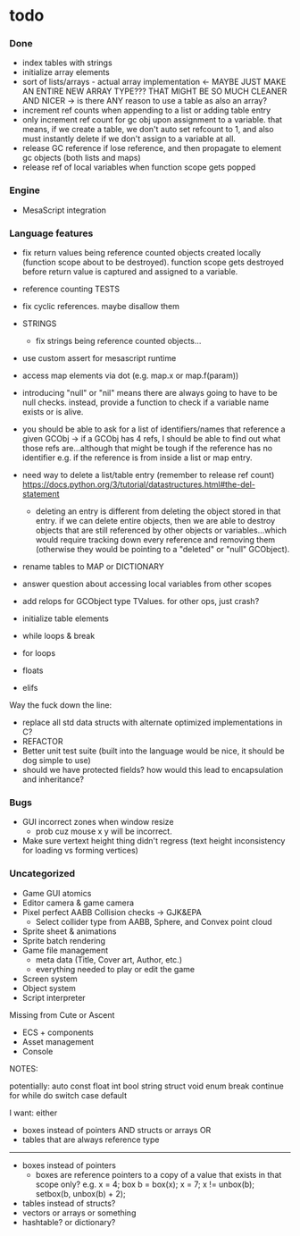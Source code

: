 # todo

### Done

- index tables with strings
- initialize array elements
- sort of lists/arrays - actual array implementation <- MAYBE JUST MAKE AN ENTIRE NEW ARRAY TYPE??? THAT MIGHT BE SO MUCH CLEANER AND NICER -> is there ANY reason to use a table as also an array?
- increment ref counts when appending to a list or adding table entry 
- only increment ref count for gc obj upon assignment to a variable. that means, if we create a table, we don't auto set refcount to 1, and also must instantly delete if we don't assign to a variable at all.
- release GC reference if lose reference, and then propagate to element gc objects (both lists and maps)
- release ref of local variables when function scope gets popped

### Engine

- MesaScript integration

### Language features

- fix return values being reference counted objects created locally (function scope about to be destroyed). function scope gets destroyed before return value is captured and assigned to a variable.
- reference counting TESTS
- fix cyclic references. maybe disallow them
- STRINGS
  - fix strings being reference counted objects...
- use custom assert for mesascript runtime
- access map elements via dot (e.g. map.x or map.f(param))

- introducing "null" or "nil" means there are always going to have to be null checks. instead, provide a function to check if a variable name exists or is alive.
- you should be able to ask for a list of identifiers/names that reference a given GCObj -> if a GCObj has 4 refs, I should be able to find out what those refs are...although that might be tough if the reference has no identifier e.g. if the reference is from inside a list or map entry.
- need way to delete a list/table entry (remember to release ref count) https://docs.python.org/3/tutorial/datastructures.html#the-del-statement
  - deleting an entry is different from deleting the object stored in that entry. if we can delete entire objects, then we are able to destroy objects that are still referenced by other objects or variables...which would require tracking down every reference and removing them (otherwise they would be pointing to a "deleted" or "null" GCObject).  
- rename tables to MAP or DICTIONARY
- answer question about accessing local variables from other scopes

- add relops for GCObject type TValues. for other ops, just crash? 

- initialize table elements

- while loops & break
- for loops
- floats
- elifs

Way the fuck down the line:
- replace all std data structs with alternate optimized implementations in C?
- REFACTOR
- Better unit test suite (built into the language would be nice, it should be dog simple to use)
- should we have protected fields? how would this lead to encapsulation and inheritance?

### Bugs

- GUI incorrect zones when window resize
  - prob cuz mouse x y will be incorrect.
- Make sure vertext height thing didn't regress (text height inconsistency for loading vs forming vertices)

### Uncategorized

- Game GUI atomics
- Editor camera & game camera
- Pixel perfect AABB Collision checks -> GJK&EPA
  - Select collider type from AABB, Sphere, and Convex point cloud
- Sprite sheet & animations
- Sprite batch rendering
- Game file management
  - meta data (Title, Cover art, Author, etc.)
  - everything needed to play or edit the game
- Screen system
- Object system
- Script interpreter

Missing from Cute or Ascent
- ECS + components
- Asset management
- Console















NOTES:

potentially:
auto
const
float
int
bool
string
struct
void
enum
break
continue
for
while
do
switch
case
default


I want:
either
- boxes instead of pointers AND structs or arrays
OR
- tables that are always reference type


----
- boxes instead of pointers
    - boxes are reference pointers to a copy of a value that exists in that scope only?
        e.g. x = 4; box b = box(x); x = 7; x != unbox(b);
        setbox(b, unbox(b) + 2);
- tables instead of structs?
- vectors or arrays or something
- hashtable? or dictionary?




